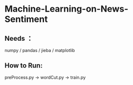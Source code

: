 # Machine-Learning-on-News-Sentiment
## Needs ：
  numpy / pandas / jieba / matplotlib
  
## How to Run:
preProcess.py -> wordCut.py -> train.py
